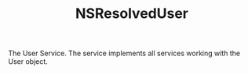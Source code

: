 ﻿---
uid: crmscript_ref_NSResolvedUser
title: NSResolvedUser
intellisense: Void.NSResolvedUser
keywords: NSResolvedUser
so.topic: reference
---

The User Service. The service implements all services working with the User object.

